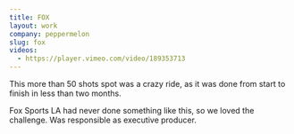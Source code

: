 ```yaml
---
title: FOX
layout: work
company: peppermelon
slug: fox
videos: 
  - https://player.vimeo.com/video/189353713
---
```


This more than 50 shots spot was a crazy ride, as it was done from start to finish in less than two months.

Fox Sports LA had never done something like this, so we loved the challenge. Was responsible as executive producer.